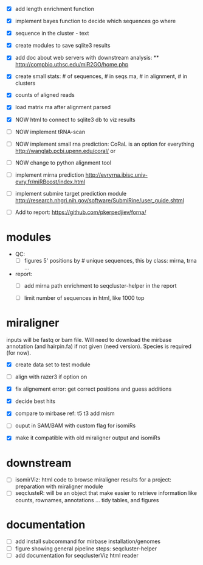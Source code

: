 - [X] add length enrichment function
- [X] implement bayes function to decide which sequences go where
- [X] sequence in the cluster - text
- [X] create modules to save sqlite3 results
- [X] add doc about web servers with downstream analysis:
** http://compbio.uthsc.edu/miR2GO/home.php
- [X] create small stats: # of sequences, # in seqs.ma, # in alignment, # in clusters
- [X] counts of aligned reads
- [X] load matrix ma after alignment parsed
- [X] NOW html to connect to sqlite3 db to viz results

- [ ] NOW implement tRNA-scan
- [ ] NOW implement small rna  prediction: CoRaL is an option for everything http://wanglab.pcbi.upenn.edu/coral/  or
- [ ] NOW change to python alignment tool
- [ ] implement mirna prediction http://evryrna.ibisc.univ-evry.fr/miRBoost/index.html
- [ ] implement submire target prediction module http://research.nhgri.nih.gov/software/SubmiRine/user_guide.shtml
- [ ] Add to report: https://github.com/pkerpedjiev/forna/

# modules

* QC: 
  - [ ] figures 5' positions by # unique sequences, this by class: mirna, trna ...
* report:
  - [ ] add mirna path enrichment to seqcluster-helper in the report
  - [ ] limit number of sequences in html, like 1000 top


# miraligner

inputs will be fastq or bam file. Will need to download the mirbase annotation (and hairpin.fa) if not given (need version). Species is required (for now).

- [X] create data set to test module
- [ ] align with razer3 if option on
- [X] fix alignement error: get correct positions and guess additions
- [X] decide best hits
- [X] compare to mirbase ref: t5 t3 add mism
- [ ] ouput in SAM/BAM with custom flag for isomiRs
- [X] make it compatible with old miraligner output and isomiRs


# downstream

- [  ] isomirViz: html code to browse miraligner results for a project: preparation with miraligner module
- [  ] seqclusteR: will be an object that make easier to retrieve information like counts, rownames, annotations ... tidy tables, and figures

# documentation
- [ ] add install subcommand for mirbase installation/genomes
- [ ] figure showing general pipeline steps: seqcluster-helper
- [ ] add documentation for seqclusterViz html reader
